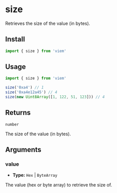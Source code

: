 # size

Retrieves the size of the value (in bytes).

## Install

```ts
import { size } from 'viem'
```

## Usage

```ts
import { size } from 'viem'

size('0xa4') // 1
size('0xa4e12a45') // 4
size(new Uint8Array([1, 122, 51, 123])) // 4
```

## Returns

`number`

The size of the value (in bytes).

## Arguments

### value

- **Type:** `Hex` | `ByteArray`

The value (hex or byte array) to retrieve the size of.



